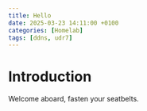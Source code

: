 ```yaml
---
title: Hello
date: 2025-03-23 14:11:00 +0100
categories: [Homelab]
tags: [ddns, udr7] 
---
```


# Introduction
Welcome aboard, fasten your seatbelts.

